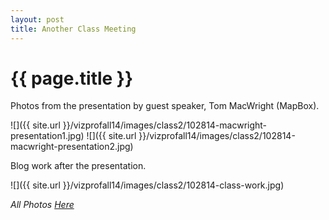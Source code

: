 ```yaml
---
layout: post
title: Another Class Meeting 
---
```


{{ page.title }}
================

<p class="meta">

<p>Photos from the presentation by guest speaker, Tom MacWright (MapBox).</p>

![]({{ site.url }}/vizprofall14/images/class2/102814-macwright-presentation1.jpg)
![]({{ site.url }}/vizprofall14/images/class2/102814-macwright-presentation2.jpg)

<p>Blog work after the presentation.<p>

![]({{ site.url }}/vizprofall14/images/class2/102814-class-work.jpg)

<p>
<i>All Photos <a href="https://github.com/nategulledge/vizprofall14/tree/gh-pages/images/class2/all-photos">Here </a></i>
</p>
